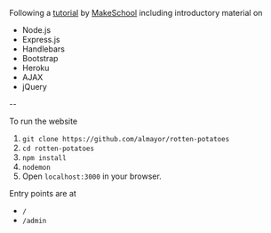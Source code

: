Following a [tutorial](https://www.makeschool.com/academy/track/rotten-potatoes---movie-reviews-with-express-js) by [MakeSchool](www.makeschool.com) including introductory material on

 - Node.js
 - Express.js
 - Handlebars
 - Bootstrap
 - Heroku
 - AJAX
 - jQuery

--

To run the website
 
 1. `git clone https://github.com/almayor/rotten-potatoes`
 2. `cd rotten-potatoes`
 3. `npm install`
 4. `nodemon`
 5. Open `localhost:3000` in your browser. 

Entry points are at

- `/`
- `/admin`